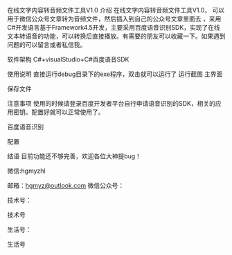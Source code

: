 在线文字内容转音频文件工具V1.0
介绍
在线文字内容转音频文件工具V1.0， 可以用于微信公众号文章转为音频文件，然后插入到自己的公众号文章里面去 ，采用C#开发语言基于Framework4.5开发，主要采用百度语音识别SDK，实现了在线文本转语音的功能，可以转换后直接播放。有需要的朋友可以收藏一下。如果遇到问题的可以留言或者私信我。

软件架构
C#+visualStudio+C#百度语音SDK

使用说明
直接运行debug目录下的exe程序，双击就可以运行了
运行截图
主界面

保存文件

注意事项
使用的时候请登录百度开发者平台自行申请语音识别的SDK，相关的应用密钥。配置好就可以正常使用了。

百度语音识别

配置

结语
目前功能还不够完善，欢迎各位大神提bug！

微信:hgmyzhl

邮箱：hgmyz@outlook.com 微信公众号：

技术号：

技术号

生活号：

生活号

